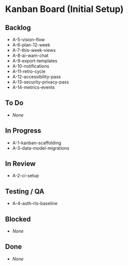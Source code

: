 # Kanban Board (Initial Setup)

## Backlog
- A-5-vision-flow
- A-6-plan-12-week
- A-7-this-week-views
- A-8-ai-wam-chat
- A-9-export-templates
- A-10-notifications
- A-11-retro-cycle
- A-12-accessibility-pass
- A-13-security-privacy-pass
- A-14-metrics-events

## To Do
- _None_

## In Progress
- A-1-kanban-scaffolding
- A-3-data-model-migrations

## In Review
- A-2-ci-setup

## Testing / QA
- A-4-auth-rls-baseline

## Blocked
- _None_

## Done
- _None_
